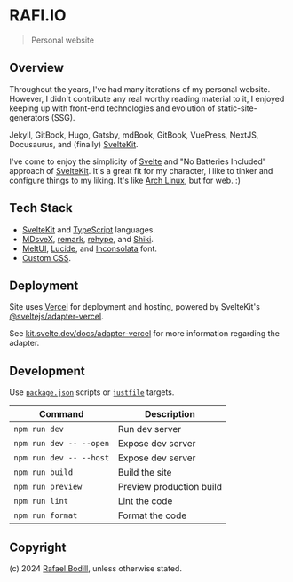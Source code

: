 # RAFI.IO

> Personal website

## Overview

Throughout the years, I've had many iterations of my personal website. However,
I didn't contribute any real worthy reading material to it, I enjoyed keeping up
with front-end technologies and evolution of static-site-generators (SSG).

Jekyll, GitBook, Hugo, Gatsby, mdBook, GitBook, VuePress, NextJS, Docusaurus,
and (finally) [SvelteKit].

I've come to enjoy the simplicity of [Svelte] and "No Batteries
Included" approach of [SvelteKit]. It's a great fit for my character, I like to
tinker and configure things to my liking.
It's like [Arch Linux], but for web. :)

## Tech Stack

- [SvelteKit] and [TypeScript] languages.
- [MDsveX], [remark], [rehype], and [Shiki].
- [MeltUI], [Lucide], and [Inconsolata] font.
- [Custom CSS](./src/styles/).

## Deployment

Site uses [Vercel](https://vercel.com) for deployment and hosting, powered by
SvelteKit's
[@sveltejs/adapter-vercel](https://www.npmjs.com/package/@sveltejs/adapter-vercel).

See
[kit.svelte.dev/docs/adapter-vercel](https://kit.svelte.dev/docs/adapter-vercel)
for more information regarding the adapter.

## Development

Use [`package.json`](./package.json) scripts or [`justfile`](./justfile)
targets.

| Command               | Description              |
|-----------------------|--------------------------|
| `npm run dev`           | Run dev server           |
| `npm run dev -- --open` | Expose dev server        |
| `npm run dev -- --host` | Expose dev server        |
| `npm run build`         | Build the site           |
| `npm run preview`       | Preview production build |
| `npm run lint`          | Lint the code            |
| `npm run format`        | Format the code          |

## Copyright

(c) 2024 [Rafael Bodill](https://rafi.io), unless otherwise stated.

[Svelte]: https://svelte.dev/
[SvelteKit]: https://kit.svelte.dev/
[TypeScript]: https://www.typescriptlang.org/
[MDsveX]: https://github.com/pngwn/mdsvex
[MeltUI]: https://github.com/melt-ui/melt-ui
[Lucide]: https://github.com/lucide-icons/lucide
[Inconsolata]: https://levien.com/type/myfonts/inconsolata.html
[Shiki]: https://github.com/shikijs/shiki
[remark]: https://github.com/remarkjs/remark
[rehype]: https://github.com/rehypejs/rehype
[Arch Linux]: https://archlinux.org/
